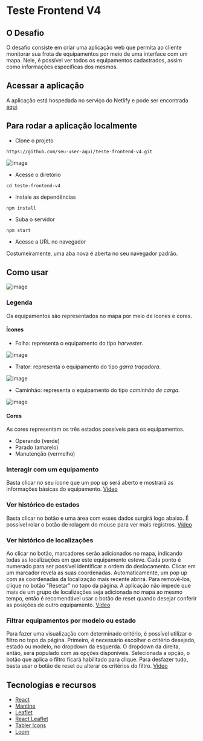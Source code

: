 # Teste Frontend V4

## O Desafio

O desafio consiste em criar uma aplicação web que permita ao cliente monitorar sua frota de equipamentos por meio de uma interface com um mapa. Nele, é possível ver todos os equipamentos cadastrados, assim como informações específicas dos mesmos.

## Acessar a aplicação

A aplicação está hospedada no serviço do Netlify e pode ser encontrada [aqui](https://track-equipment-on-map.netlify.app/).

## Para rodar a aplicação localmente

- Clone o projeto

```
https://github.com/seu-user-aqui/teste-frontend-v4.git
```

![image](https://github.com/user-attachments/assets/9079262d-54d9-4332-bafa-ffe04ad7ad9d)

- Acesse o diretório

```
cd teste-frontend-v4
```

- Instale as dependências

```
npm install
```

- Suba o servidor

```
npm start
```

- Acesse a URL no navegador

Costumeiramente, uma aba nova é aberta no seu navegador padrão.

## Como usar

![image](https://github.com/user-attachments/assets/29ac3532-fbe7-4966-96ba-ccdf220500d2)

### Legenda

Os equipamentos são representados no mapa por meio de ícones e cores.

#### Ícones

- Folha: representa o equipamento do tipo _harvester_.

![image](https://github.com/user-attachments/assets/9c594b45-c125-4974-8961-8450f130c641)

- Trator: representa o equipamento do tipo _garra traçadora_.

![image](https://github.com/user-attachments/assets/5f932136-1418-44a0-b95c-9cca9701f771)

- Caminhão: representa o equipamento do tipo _caminhão de carga_.

![image](https://github.com/user-attachments/assets/03500f54-41a2-44c8-b9c3-2dca365251f9)

#### Cores

As cores representam os três estados possíveis para os equipamentos.

- Operando (verde)
- Parado (amarelo)
- Manutenção (vermelho)

### Interagir com um equipamento

Basta clicar no seu ícone que um pop up será aberto e mostrará as informações básicas do equipamento. [Vídeo](https://www.loom.com/share/243682926d694f20b8dc6752e1f8be09?sid=fed296f9-bc06-4f50-9a5d-dd10d445c30a)

### Ver histórico de estados

Basta clicar no botão e uma área com esses dados surgirá logo abaixo. É possível rolar o botão de rolagem do mouse para ver mais registros. [Vídeo](https://www.loom.com/share/cda2a1c703c440b7bea5241685fa2518?sid=c9eac89b-f99e-495e-9c11-053469b0d294)

### Ver histórico de localizações

Ao clicar no botão, marcadores serão adicionados no mapa, indicando todas as localizações em que este equipamento esteve. Cada ponto é numerado para ser possível identificar a ordem do deslocamento. Clicar em um marcador revela as suas coordenadas. Automaticamente, um pop up com as coordenadas da localização mais recente abrirá. Para removê-los, clique no botão "Resetar" no topo da página. A aplicação não impede que mais de um grupo de localizações seja adicionada no mapa ao mesmo tempo, então é recomendável usar o botão de reset quando desejar conferir as posições de outro equipamento. [Vídeo](https://www.loom.com/share/3ed8b6adb4a44e3c9ace6cf7f71571dc?sid=ad9b4da7-551b-43bb-afe9-01349805b1fc)

### Filtrar equipamentos por modelo ou estado

Para fazer uma visualização com determinado critério, é possível utilizar o filtro no topo da página. Primeiro, é necessário escolher o critério desejado, estado ou modelo, no dropdown da esquerda. O dropdown da direita, então, será populado com as opções disponíveis. Selecionada a opção, o botão que aplica o filtro ficará habilitado para clique. Para desfazer tudo, basta usar o botão de reset ou alterar os critérios do filtro. [Vídeo](https://www.loom.com/share/ecb29506c6a04079a3afe5a8e70d1238?sid=8143178c-af77-42ff-a7bc-b0e29c867b0c)

## Tecnologias e recursos

- [React](https://pt-br.legacy.reactjs.org/)
- [Mantine](https://mantine.dev/)
- [Leaflet](https://leafletjs.com/)
- [React Leaflet](https://react-leaflet.js.org/)
- [Tabler Icons](https://tabler.io/icons/)
- [Loom](https://www.loom.com/)
